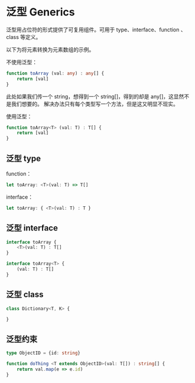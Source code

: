 # 泛型 Generics

泛型用占位符的形式提供了可复用组件。可用于 type、interface、function 、class 等定义。

以下为将元素转换为元素数组的示例。

不使用泛型：
``` ts
function toArray (val: any) : any[] {
	return [val]
}
```
此处如果我们传一个 string，想得到一个 string[]，得到的却是 any[]，这显然不是我们想要的。
解决办法只有每个类型写一个方法，但是这又明显不现实。


使用泛型：
``` ts
function toArray<T> (val: T) : T[] {
	return [val]
}
```


## 泛型 type

function：
``` ts
let toArray: <T>(val: T) => T[]
```

interface：
``` ts
let toArray: { <T>(val: T) : T }
```

## 泛型 interface

``` ts
interface toArray {
	<T>(val: T) : T[]
}

interface toArray<T> {
	(val: T) : T[]
}

```
## 泛型 class

``` ts
class Dictionary<T, K> {

}

```


## 泛型约束

``` ts
type ObjectID = {id: string}

function doThing <T extends ObjectID>(val: T[]) : string[] {
	return val.map(e => e.id)
}
```
